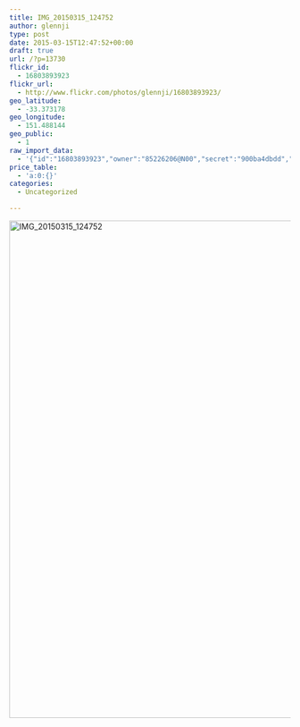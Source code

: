 ```yaml
---
title: IMG_20150315_124752
author: glennji
type: post
date: 2015-03-15T12:47:52+00:00
draft: true
url: /?p=13730
flickr_id:
  - 16803893923
flickr_url:
  - http://www.flickr.com/photos/glennji/16803893923/
geo_latitude:
  - -33.373178
geo_longitude:
  - 151.488144
geo_public:
  - 1
raw_import_data:
  - '{"id":"16803893923","owner":"85226206@N00","secret":"900ba4dbdd","server":"8851","farm":9,"title":"IMG_20150315_124752","ispublic":0,"isfriend":0,"isfamily":0,"description":{"_content":""},"dateupload":"1431089611","lastupdate":"1431089623","datetaken":"2015-03-15 12:47:52","datetakengranularity":"0","datetakenunknown":"0","ownername":"glennji","tags":"","machine_tags":"","originalsecret":"caaf5ae9b2","originalformat":"jpg","latitude":"-33.373178","longitude":"151.488144","accuracy":"16","context":0,"place_id":"kqf7_PVTWryAwgzc2w","woeid":"28645358","geo_is_family":0,"geo_is_friend":0,"geo_is_contact":0,"geo_is_public":0,"media":"photo","media_status":"ready","url_o":"https://farm9.staticflickr.com/8851/16803893923_caaf5ae9b2_o.jpg","height_o":"4208","width_o":"3120"}'
price_table:
  - 'a:0:{}'
categories:
  - Uncategorized

---
```

<p class="flickr-image">
  <a href="http://www.flickr.com/photos/glennji/16803893923/" class="flickr-link"><img src="/wp-content/uploads/2015/03/16803893923_caaf5ae9b2_o-759x1024.jpg" width="660" height="890" alt="IMG_20150315_124752" class="keyring-img" /></a>
</p>
